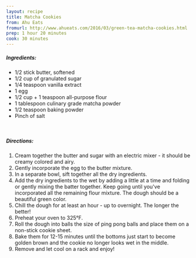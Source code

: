 ```yaml
---
layout: recipe
title: Matcha Cookies
from: Ahu Eats
fromurl: http://www.ahueats.com/2016/03/green-tea-matcha-cookies.html
prep: 1 hour 20 minutes
cook: 30 minutes
---
```


##### Ingredients:

* 1/2 stick butter, softened
* 1/2 cup of granulated sugar
* 1/4 teaspoon vanilla extract
* 1 egg
* 1/2 cup + 1 teaspoon all-purpose flour
* 1 tablespoon culinary grade matcha powder
* 1/2 teaspoon baking powder
* Pinch of salt

<br>

##### Directions:

1. Cream together the butter and sugar with an electric mixer - it should be creamy colored and airy.
2. Gently incorporate the egg to the butter mixture.
3. In a separate bowl, sift together all the dry ingredients.
4. Add the dry ingredients to the wet by adding a little at a time and folding or gently mixing the batter together. Keep going until you've incorporated all the remaining flour mixture. The dough should be a beautiful green color.
5. Chill the dough for at least an hour - up to overnight. The longer the better!
6. Preheat your oven to 325°F.
7. Roll the dough into balls the size of ping pong balls and place them on a non-stick cookie sheet.
8. Bake them for 12-15 minutes until the bottoms just start to become golden brown and the cookie no longer looks wet in the middle.
9. Remove and let cool on a rack and enjoy!
